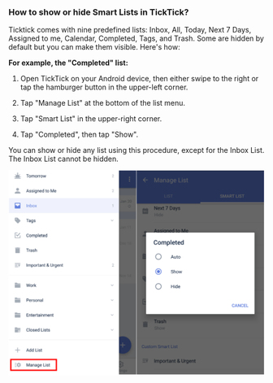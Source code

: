 ### How to show or hide Smart Lists in TickTick?
Ticktick comes with nine predefined lists: Inbox, All, Today, Next 7 Days, Assigned to me, Calendar, Completed, Tags, and Trash. Some are hidden by default but you can make them visible. Here's how:
<br />

**For example, the "Completed" list:**

1. Open TickTick on your Android device, then either swipe to the right or tap the hamburger button in the upper-left corner.

2. Tap "Manage List" at the bottom of the list menu.

3. Tap "Smart List" in the upper-right corner.

4. Tap "Completed", then tap "Show".

You can show or hide any list using this procedure, except for the Inbox List. The Inbox List cannot be hidden.



![](../tick-android/3.2/3.2.1.png)


